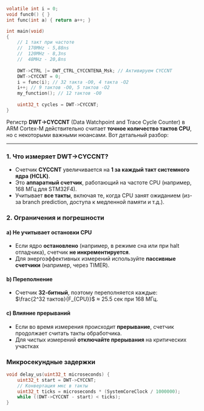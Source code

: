 
```c
volatile int i = 0;
void func0() { }
int func(int a) { return a++; }

int main(void)
{
	// 1 такт при частоте 
	//	170MHz - 5,88ns
	//	120MHz - 8,3ns
	//	48MHz - 20,8ns
	
	DWT->CTRL |= DWT_CTRL_CYCCNTENA_Msk; // Активируем CYCCNT
	DWT->CYCCNT = 0;
	i = func(i); // 32 такта -O0, 4 такта -O2
	i++; // 9 тактов -O0, 5 тактов -O2
	my_function(); // 12 тактов -O0
	
	uint32_t cycles = DWT->CYCCNT;
}
```

Регистр **DWT->CYCCNT** (Data Watchpoint and Trace Cycle Counter) в ARM Cortex-M действительно считает **точное количество тактов CPU**, но с некоторыми важными нюансами. Вот детальный разбор:

---

### 1. **Что измеряет DWT->CYCCNT?**

- Счетчик **CYCCNT** увеличивается на **1 за каждый такт системного ядра (HCLK)**.
- Это **аппаратный счетчик**, работающий на частоте CPU (например, 168 МГц для STM32F4).
- Учитывает **все такты**, включая те, когда CPU занят ожиданием (из-за branch prediction, доступа к медленной памяти и т.д.).

### 2. **Ограничения и погрешности**

#### **a) Не учитывает остановки CPU**

- Если ядро **остановлено** (например, в режиме сна или при halt отладчика), счетчик **не инкрементируется**.
- Для энергоэффективных измерений используйте **пассивные счетчики** (например, через TIMER).

#### **b) Переполнение**

- Счетчик **32-битный**, поэтому переполняется каждые:  
    $\frac{2^32 тактов}{F_{CPU}}$ ≈ 25.5 сек при 168 МГц.
#### **c) Влияние прерываний**

- Если во время измерения происходит **прерывание**, счетчик продолжает считать такты обработчика.
- Для чистых измерений **отключайте прерывания** на критических участках

### **Микросекундные задержки**
```c
void delay_us(uint32_t microseconds) {
    uint32_t start = DWT->CYCCNT;
    // Конвертация мкс в такты
    uint32_t ticks = microseconds * (SystemCoreClock / 1000000); 
    while ((DWT->CYCCNT - start) < ticks);
}
```